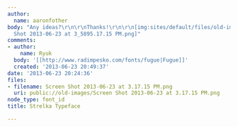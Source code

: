 ```yaml
---
author:
  name: aaronfother
body: "Any ideas?\r\n\r\nThanks!\r\n\r\n[img:sites/default/files/old-images/Screen
  Shot 2013-06-23 at 3_5895.17.15 PM.png]"
comments:
- author:
    name: Ryuk
  body: '[[http://www.radimpesko.com/fonts/fugue|Fugue]]'
  created: '2013-06-23 20:49:37'
date: '2013-06-23 20:24:36'
files:
- filename: Screen Shot 2013-06-23 at 3.17.15 PM.png
  uri: public://old-images/Screen Shot 2013-06-23 at 3.17.15 PM.png
node_type: font_id
title: Strelka Typeface

---
```

